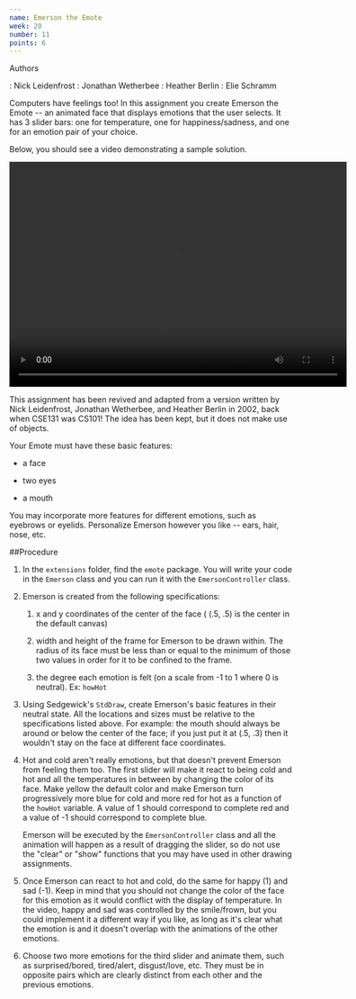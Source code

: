 ```yaml
---
name: Emerson the Emote
week: 20
number: 11
points: 6
---
```


Authors

: Nick Leidenfrost
: Jonathan Wetherbee
: Heather Berlin
: Elie Schramm

Computers have feelings too! In this assignment you create Emerson the Emote -- an animated face that displays emotions that the user selects. It has 3 slider bars: one for temperature, one for happiness/sadness, and one for an emotion pair of your choice.

Below, you should see a video demonstrating a sample solution.

<video width="600" height="400" controls>
  <source src="../../../extensions/emerson.mp4" type="video/mp4">
  Your browser does not support the video tag.
</video>

This assignment has been revived and adapted from a version written by Nick Leidenfrost, Jonathan Wetherbee, and Heather Berlin 
in 2002, back when CSE131 was CS101! The idea has been kept, but it does not make use of objects.

Your Emote must have these basic features:

* a face

* two eyes

* a mouth

You may incorporate more features for different emotions, such as eyebrows or eyelids.  Personalize Emerson however you like -- ears, hair, nose, etc.

##Procedure

1. In the `extensions` folder, find the `emote` package. You will write your code in the `Emerson` class and you can run it with the `EmersonController` class. 

2. Emerson is created from the following specifications:

	1. x and y coordinates of the center of the face ( (.5, .5) is the center in the default canvas)

	2. width and height of the frame for Emerson to be drawn within. The radius of its face must be less than or equal to the minimum of those two values in order for it to be confined to the frame.

	3. the degree each emotion is felt (on a scale from -1 to 1 where 0 is neutral). Ex: `howHot`

3. Using Sedgewick's `StdDraw`, create Emerson's basic features in their neutral state. All the locations and sizes must be relative to the specifications listed above. For example: the mouth should always be around or below the center of the face; if you just put it at (.5, .3) then it wouldn't stay on the face at different face coordinates. 

4. Hot and cold aren't really emotions, but that doesn't prevent Emerson from feeling them too. The first slider will make it react to being cold and hot and all the temperatures in between by changing the color of its face. Make yellow the default color and make Emerson turn progressively more blue for cold and more red for hot as a function of the `howHot` variable. A value of 1 should correspond to complete red and a value of -1 should correspond to complete blue. 

	Emerson will be executed by the `EmersonController` class and all the animation will happen as a result of dragging 
	the slider, so do not use the "clear" or "show" functions that you may have used in other drawing assignments.

5. Once Emerson can react to hot and cold, do the same for happy (1) and sad (-1). Keep in mind that you should not change the color of the face for this emotion as it would conflict with the display of temperature. In the video, happy and sad was controlled by the smile/frown, but you could implement it a different way if you like, as long as it's clear what the emotion is and it doesn't overlap with the animations of the other emotions.

6. Choose two more emotions for the third slider and animate them, such as surprised/bored, tired/alert, disgust/love, etc. 
They must be in opposite pairs which are clearly distinct from each other and the previous emotions. 

